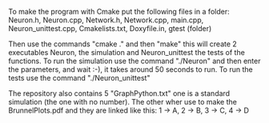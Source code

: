 
To make the program with Cmake put the following files in a folder:
Neuron.h,
Neuron.cpp,
Network.h,
Network.cpp,
main.cpp,
Neuron_unittest.cpp,
Cmakelists.txt,
Doxyfile.in,
gtest (folder)

Then use the commands "cmake ." and then "make" this will create 2 executables Neuron, the simulation and Neuron_unittest the tests of the functions.
To run the simulation use the command "./Neuron" and then enter the parameters, and wait :-), it takes around 50 seconds to run.
To run the tests use the command "./Neuron_unittest"

The repository also contains 5 "GraphPython.txt" one is a standard simulation (the one with no number). The other wher use to make the BrunnelPlots.pdf and they are linked like this:
1 -> A, 2 -> B, 3 -> C, 4 -> D
